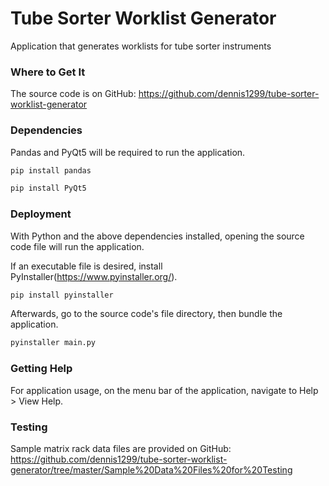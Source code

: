 # Tube Sorter Worklist Generator

Application that generates worklists for tube sorter instruments

### Where to Get It

The source code is on GitHub: https://github.com/dennis1299/tube-sorter-worklist-generator

### Dependencies
Pandas and PyQt5 will be required to run the application.
```sh
pip install pandas
```
```sh
pip install PyQt5
```
 
### Deployment

With Python and the above dependencies installed, opening the source code file will run the application.

If an executable file is desired, install PyInstaller(https://www.pyinstaller.org/).
```sh
pip install pyinstaller
```
Afterwards, go to the source code's file directory, then bundle the application.
```sh
pyinstaller main.py
```


### Getting Help
For application usage, on the menu bar of the application, navigate to Help > View Help.

### Testing
Sample matrix rack data files are provided on GitHub: https://github.com/dennis1299/tube-sorter-worklist-generator/tree/master/Sample%20Data%20Files%20for%20Testing
